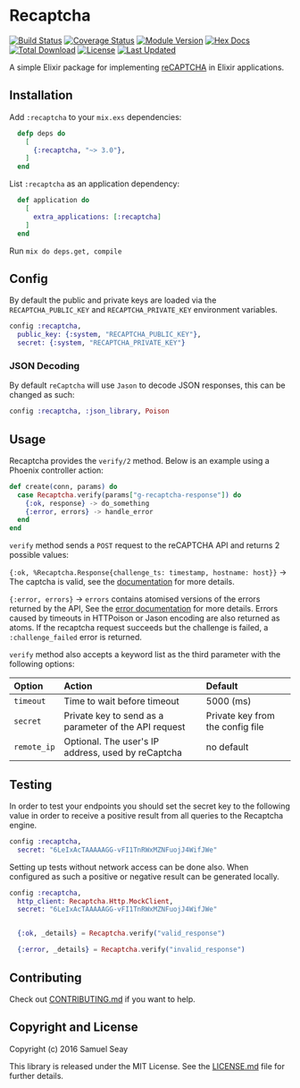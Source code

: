 # Recaptcha

[![Build Status](https://travis-ci.org/samueljseay/recaptcha.svg?branch=master)](https://travis-ci.org/samueljseay/recaptcha)
[![Coverage Status](https://coveralls.io/repos/github/samueljseay/recaptcha/badge.svg?branch=master)](https://coveralls.io/github/samueljseay/recaptcha)
[![Module Version](https://img.shields.io/hexpm/v/recaptcha.svg)](https://hex.pm/packages/recaptcha)
[![Hex Docs](https://img.shields.io/badge/hex-docs-lightgreen.svg)](https://hexdocs.pm/recaptcha/)
[![Total Download](https://img.shields.io/hexpm/dt/recaptcha.svg)](https://hex.pm/packages/recaptcha)
[![License](https://img.shields.io/hexpm/l/recaptcha.svg)](https://github.com/samueljseay/recaptcha/blob/master/LICENSE)
[![Last Updated](https://img.shields.io/github/last-commit/samueljseay/recaptcha.svg)](https://github.com/samueljseay/recaptcha/commits/master)

A simple Elixir package for implementing [reCAPTCHA] in Elixir applications.

[reCAPTCHA]: http://www.google.com/recaptcha

## Installation

Add `:recaptcha` to your `mix.exs` dependencies:

```elixir
  defp deps do
    [
      {:recaptcha, "~> 3.0"},
    ]
  end
```

List `:recaptcha` as an application dependency:

```elixir
  def application do
    [
      extra_applications: [:recaptcha]
    ]
  end
```

Run `mix do deps.get, compile`

## Config

By default the public and private keys are loaded via the `RECAPTCHA_PUBLIC_KEY` and `RECAPTCHA_PRIVATE_KEY` environment variables.

```elixir
config :recaptcha,
  public_key: {:system, "RECAPTCHA_PUBLIC_KEY"},
  secret: {:system, "RECAPTCHA_PRIVATE_KEY"}
```

### JSON Decoding

By default `reCaptcha` will use `Jason` to decode JSON responses, this can be changed as such:

```elixir
config :recaptcha, :json_library, Poison
```

## Usage


Recaptcha provides the `verify/2` method. Below is an example using a Phoenix controller action:

```elixir
def create(conn, params) do
  case Recaptcha.verify(params["g-recaptcha-response"]) do
    {:ok, response} -> do_something
    {:error, errors} -> handle_error
  end
end
```

`verify` method sends a `POST` request to the reCAPTCHA API and returns 2 possible values:

`{:ok, %Recaptcha.Response{challenge_ts: timestamp, hostname: host}}` -> The captcha is valid, see the [documentation](https://developers.google.com/recaptcha/docs/verify#api-response) for more details.

`{:error, errors}` -> `errors` contains atomised versions of the errors returned by the API, See the [error documentation](https://developers.google.com/recaptcha/docs/verify#error-code-reference) for more details. Errors caused by timeouts in HTTPoison or Jason encoding are also returned as atoms. If the recaptcha request succeeds but the challenge is failed, a `:challenge_failed` error is returned.

`verify` method also accepts a keyword list as the third parameter with the following options:

Option                  | Action                                                 | Default
:---------------------- | :----------------------------------------------------- | :------------------------
`timeout`               | Time to wait before timeout                            | 5000 (ms)
`secret`                | Private key to send as a parameter of the API request  | Private key from the config file
`remote_ip`             | Optional. The user's IP address, used by reCaptcha     | no default


## Testing

In order to test your endpoints you should set the secret key to the following value in order to receive a positive result from all queries to the Recaptcha engine.

```elixir
config :recaptcha,
  secret: "6LeIxAcTAAAAAGG-vFI1TnRWxMZNFuojJ4WifJWe"
```

Setting up tests without network access can be done also. When configured as such a positive or negative result can be generated locally.

```elixir
config :recaptcha,
  http_client: Recaptcha.Http.MockClient,
  secret: "6LeIxAcTAAAAAGG-vFI1TnRWxMZNFuojJ4WifJWe"


  {:ok, _details} = Recaptcha.verify("valid_response")

  {:error, _details} = Recaptcha.verify("invalid_response")

```

## Contributing

Check out [CONTRIBUTING.md](/CONTRIBUTING.md) if you want to help.

## Copyright and License

Copyright (c) 2016 Samuel Seay

This library is released under the MIT License. See the [LICENSE.md](./LICENSE.md) file
for further details.
